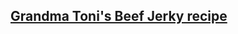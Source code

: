 ## [Grandma Toni's Beef Jerky recipe](https://www.allrecipes.com/personal-recipe/64772457/grandma-tonis-beef-jerky/)
